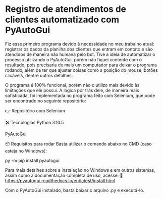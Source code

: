 # Registro de atendimentos de clientes automatizado com PyAutoGui

Fiz esse primeiro programa devido à necessidade no meu trabalho atual: registrar os dados da planilha dos clientes que entram em contato e são atendidos de maneira não humana pelo bot. Tive a ideia de automatizar o processo utilizando o PyAutoGui, porém não fiquei contente com o resultado, pois precisaria de mais um computador para deixar o programa rodando, além de ter que ajustar coisas como a posição do mouse, botões clicáveis, dentre outros detalhes.

O programa é 100% funcional, porém não o utilizo mais devido às limitações que ele possui. A lógica por trás dele, de maneira mais sofisticada, foi implementada no programa feito com Selenium, que pode ser encontrado no seguinte repositório:

👉 Repositório com Selenium

🛠️ Tecnologias
Python 3.10.5

PyAutoGui

📦 Requisitos para rodar
Basta utilizar o comando abaixo no CMD (caso esteja no Windows):

py -m pip install pyautogui

Para mais detalhes sobre a instalação no Windows e em outros sistemas, assim como a documentação completa de uso, acesse:
🔗 https://pyautogui.readthedocs.io/en/latest/install.html

Com o PyAutoGui instalado, basta baixar o arquivo .py e executá-lo.
